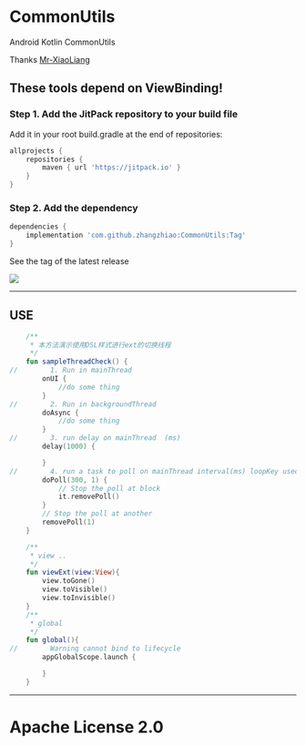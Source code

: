 # CommonUtils
Android Kotlin CommonUtils  

Thanks [Mr-XiaoLiang](https://github.com/Mr-XiaoLiang)

## These tools depend on ViewBinding!

### Step 1. Add the JitPack repository to your build file
Add it in your root build.gradle at the end of repositories:
```groovy
allprojects {
    repositories {
        maven { url 'https://jitpack.io' }
    }
} 
```
### Step 2. Add the dependency
```groovy
dependencies {
    implementation 'com.github.zhangzhiao:CommonUtils:Tag'
}
```
See the tag of the latest release

[![](https://jitpack.io/v/zhangzhiao/CommonUtils.svg)](https://jitpack.io/#zhangzhiao/CommonUtils)

---

## USE 
```kotlin
    /**
     * 本方法演示使用DSL样式进行ext的切换线程
     */
    fun sampleThreadCheck() {
//        1. Run in mainThread
        onUI {
            //do some thing
        }
//        2. Run in backgroundThread
        doAsync {
            //do some thing
        }
//        3. run delay on mainThread  (ms)
        delay(1000) {

        }
//        4. run a task to poll on mainThread interval(ms) loopKey used to cancel the poll
        doPoll(300, 1) {
            // Stop the poll at block
            it.removePoll()
        }
        // Stop the poll at another
        removePoll(1)
    }

    /**
     * view ..
     */
    fun viewExt(view:View){
        view.toGone()
        view.toVisible()
        view.toInvisible()
    }
    /**
     * global
     */
    fun global(){
//        Warning cannot bind to lifecycle
        appGlobalScope.launch {

        }
    }
```
---
# Apache License 2.0
